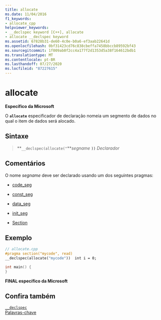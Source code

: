 ```yaml
---
title: allocate
ms.date: 11/04/2016
f1_keywords:
- allocate_cpp
helpviewer_keywords:
- __declspec keyword [C++], allocate
- allocate __declspec keyword
ms.assetid: 67828b31-de60-4c0e-b0a6-ef3aab22641d
ms.openlocfilehash: 0bf31423cd76c838cbeffa7458bbccb89592bf43
ms.sourcegitcommit: 1f009ab0f2cc4a177f2d1353d5a38f164612bdb1
ms.translationtype: MT
ms.contentlocale: pt-BR
ms.lasthandoff: 07/27/2020
ms.locfileid: "87227615"
---
```

# <a name="allocate"></a>allocate

**Específico da Microsoft**

O **`allocate`** especificador de declaração nomeia um segmento de dados no qual o item de dados será alocado.

## <a name="syntax"></a>Sintaxe

> **`__declspec(allocate("`***segname* **`))`** *Declarador*

## <a name="remarks"></a>Comentários

O nome *segname* deve ser declarado usando um dos seguintes pragmas:

- [code_seg](../preprocessor/code-seg.md)

- [const_seg](../preprocessor/const-seg.md)

- [data_seg](../preprocessor/data-seg.md)

- [init_seg](../preprocessor/init-seg.md)

- [Section](../preprocessor/section.md)

## <a name="example"></a>Exemplo

```cpp
// allocate.cpp
#pragma section("mycode", read)
__declspec(allocate("mycode"))  int i = 0;

int main() {
}
```

**FINAL específico da Microsoft**

## <a name="see-also"></a>Confira também

[`__declspec`](../cpp/declspec.md)<br/>
[Palavras-chave](../cpp/keywords-cpp.md)
